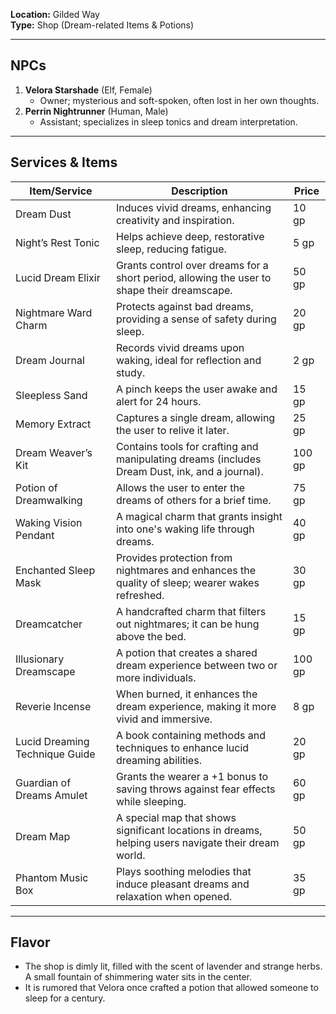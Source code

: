 **Location:** Gilded Way  
**Type:** Shop (Dream-related Items & Potions)

---

## NPCs

1. **Velora Starshade** (Elf, Female)
    - Owner; mysterious and soft-spoken, often lost in her own thoughts.
2. **Perrin Nightrunner** (Human, Male)
    - Assistant; specializes in sleep tonics and dream interpretation.

---

## Services & Items

| Item/Service            | Description                                                                                     | Price |
|-------------------------|-------------------------------------------------------------------------------------------------|-------|
| Dream Dust              | Induces vivid dreams, enhancing creativity and inspiration.                                     | 10 gp |
| Night’s Rest Tonic      | Helps achieve deep, restorative sleep, reducing fatigue.                                        | 5 gp  |
| Lucid Dream Elixir      | Grants control over dreams for a short period, allowing the user to shape their dreamscape.    | 50 gp |
| Nightmare Ward Charm    | Protects against bad dreams, providing a sense of safety during sleep.                          | 20 gp |
| Dream Journal           | Records vivid dreams upon waking, ideal for reflection and study.                               | 2 gp  |
| Sleepless Sand          | A pinch keeps the user awake and alert for 24 hours.                                          | 15 gp |
| Memory Extract          | Captures a single dream, allowing the user to relive it later.                                 | 25 gp |
| Dream Weaver’s Kit      | Contains tools for crafting and manipulating dreams (includes Dream Dust, ink, and a journal). | 100 gp |
| Potion of Dreamwalking   | Allows the user to enter the dreams of others for a brief time.                               | 75 gp |
| Waking Vision Pendant    | A magical charm that grants insight into one's waking life through dreams.                     | 40 gp |
| Enchanted Sleep Mask    | Provides protection from nightmares and enhances the quality of sleep; wearer wakes refreshed. | 30 gp |
| Dreamcatcher            | A handcrafted charm that filters out nightmares; it can be hung above the bed.                | 15 gp |
| Illusionary Dreamscape   | A potion that creates a shared dream experience between two or more individuals.              | 100 gp |
| Reverie Incense         | When burned, it enhances the dream experience, making it more vivid and immersive.            | 8 gp  |
| Lucid Dreaming Technique Guide | A book containing methods and techniques to enhance lucid dreaming abilities.             | 20 gp |
| Guardian of Dreams Amulet | Grants the wearer a +1 bonus to saving throws against fear effects while sleeping.          | 60 gp |
| Dream Map               | A special map that shows significant locations in dreams, helping users navigate their dream world. | 50 gp |
| Phantom Music Box       | Plays soothing melodies that induce pleasant dreams and relaxation when opened.                 | 35 gp |

---

## Flavor

- The shop is dimly lit, filled with the scent of lavender and strange herbs. A small fountain of shimmering water sits in the center.
- It is rumored that Velora once crafted a potion that allowed someone to sleep for a century.